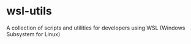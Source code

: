 # wsl-utils
A collection of scripts and utilities for developers using WSL (Windows Subsystem for Linux)
